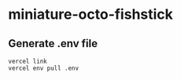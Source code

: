 # miniature-octo-fishstick

## Generate .env file

```command
vercel link
vercel env pull .env
```

